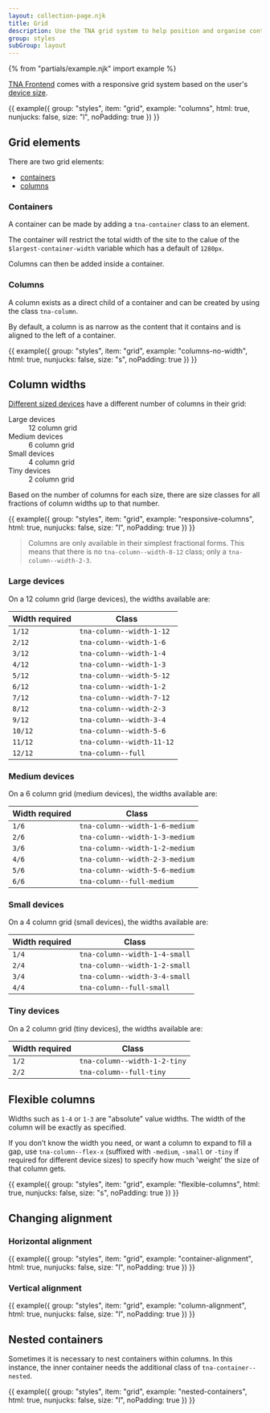```yaml
---
layout: collection-page.njk
title: Grid
description: Use the TNA grid system to help position and organise content on your pages.
group: styles
subGroup: layout
---
```


{% from "partials/example.njk" import example %}

[TNA Frontend](https://github.com/nationalarchives/tna-frontend) comes with a responsive grid system based on the user's [device size](../media/#device-sizes).

{{ example({ group: "styles", item: "grid", example: "columns", html: true, nunjucks: false, size: "l", noPadding: true }) }}

## Grid elements

There are two grid elements:

- [containers](#containers)
- [columns](#columns)

### Containers

A container can be made by adding a `tna-container` class to an element.

The container will restrict the total width of the site to the calue of the `$largest-container-width` variable which has a default of `1280px`.

Columns can then be added inside a container.

### Columns

A column exists as a direct child of a container and can be created by using the class `tna-column`.

By default, a column is as narrow as the content that it contains and is aligned to the left of a container.

{{ example({ group: "styles", item: "grid", example: "columns-no-width", html: true, nunjucks: false, size: "s", noPadding: true }) }}

## Column widths

[Different sized devices](../media/#device-sizes) have a different number of columns in their grid:

<dl class="tna-dl tna-dl--plain">
  <dt>Large devices</dt>
  <dd>12 column grid</dd>
  <dt>Medium devices</dt>
  <dd>6 column grid</dd>
  <dt>Small devices</dt>
  <dd>4 column grid</dd>
  <dt>Tiny devices</dt>
  <dd>2 column grid</dd>
</dl>

Based on the number of columns for each size, there are size classes for all fractions of column widths up to that number.

{{ example({ group: "styles", item: "grid", example: "responsive-columns", html: true, nunjucks: false, size: "l", noPadding: true }) }}

> Columns are only available in their simplest fractional forms. This means that there is no `tna-column--width-8-12` class; only a `tna-column--width-2-3`.

### Large devices

On a 12 column grid (large devices), the widths available are:

| Width required | Class                     |
| -------------- | ------------------------- |
| `1/12`         | `tna-column--width-1-12`  |
| `2/12`         | `tna-column--width-1-6`   |
| `3/12`         | `tna-column--width-1-4`   |
| `4/12`         | `tna-column--width-1-3`   |
| `5/12`         | `tna-column--width-5-12`  |
| `6/12`         | `tna-column--width-1-2`   |
| `7/12`         | `tna-column--width-7-12`  |
| `8/12`         | `tna-column--width-2-3`   |
| `9/12`         | `tna-column--width-3-4`   |
| `10/12`        | `tna-column--width-5-6`   |
| `11/12`        | `tna-column--width-11-12` |
| `12/12`        | `tna-column--full`        |

### Medium devices

On a 6 column grid (medium devices), the widths available are:

| Width required | Class                          |
| -------------- | ------------------------------ |
| `1/6`          | `tna-column--width-1-6-medium` |
| `2/6`          | `tna-column--width-1-3-medium` |
| `3/6`          | `tna-column--width-1-2-medium` |
| `4/6`          | `tna-column--width-2-3-medium` |
| `5/6`          | `tna-column--width-5-6-medium` |
| `6/6`          | `tna-column--full-medium`      |

### Small devices

On a 4 column grid (small devices), the widths available are:

| Width required | Class                         |
| -------------- | ----------------------------- |
| `1/4`          | `tna-column--width-1-4-small` |
| `2/4`          | `tna-column--width-1-2-small` |
| `3/4`          | `tna-column--width-3-4-small` |
| `4/4`          | `tna-column--full-small`      |

### Tiny devices

On a 2 column grid (tiny devices), the widths available are:

| Width required | Class                        |
| -------------- | ---------------------------- |
| `1/2`          | `tna-column--width-1-2-tiny` |
| `2/2`          | `tna-column--full-tiny`      |

## Flexible columns

Widths such as `1-4` or `1-3` are "absolute" value widths. The width of the column will be exactly as specified.

If you don’t know the width you need, or want a column to expand to fill a gap, use `tna-column--flex-x` (suffixed with `-medium`, `-small` or `-tiny` if required for different device sizes) to specify how much 'weight' the size of that column gets.

{{ example({ group: "styles", item: "grid", example: "flexible-columns", html: true, nunjucks: false, size: "s", noPadding: true }) }}

## Changing alignment

### Horizontal alignment

{{ example({ group: "styles", item: "grid", example: "container-alignment", html: true, nunjucks: false, size: "l", noPadding: true }) }}

### Vertical alignment

{{ example({ group: "styles", item: "grid", example: "column-alignment", html: true, nunjucks: false, size: "l", noPadding: true }) }}

## Nested containers

Sometimes it is necessary to nest containers within columns. In this instance, the inner container needs the additional class of `tna-container--nested`.

{{ example({ group: "styles", item: "grid", example: "nested-containers", html: true, nunjucks: false, size: "l", noPadding: true }) }}
